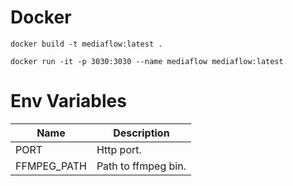 

# Docker

```
docker build -t mediaflow:latest .
```

```
docker run -it -p 3030:3030 --name mediaflow mediaflow:latest
```

# Env Variables

| Name        | Description         |
|-------------|---------------------|
| PORT        | Http port.          |
| FFMPEG_PATH | Path to ffmpeg bin. |
